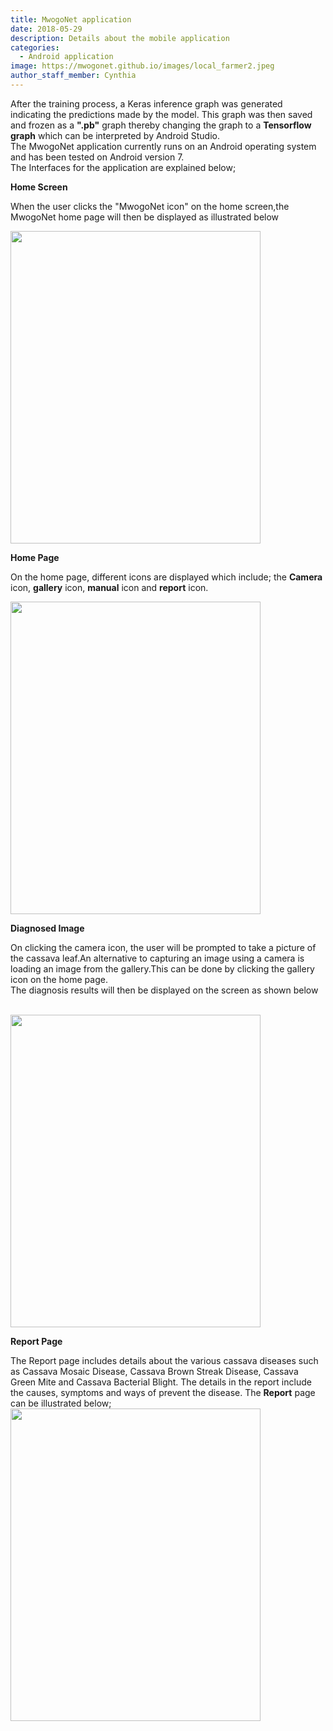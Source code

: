 ```yaml
---
title: MwogoNet application
date: 2018-05-29
description: Details about the mobile application
categories:
  - Android application
image: https://mwogonet.github.io/images/local_farmer2.jpeg
author_staff_member: Cynthia
---
```

After the training process, a Keras inference graph was generated indicating the predictions made by the model. This graph was then saved and frozen as a <b>".pb"</b> graph thereby changing the graph to a <b>Tensorflow graph</b> which can be interpreted by Android Studio.<br/> 
The MwogoNet application currently runs on an Android operating system and has been tested on Android version 7.<br/>
The Interfaces for the application are explained below;

<p><b>Home Screen</b></p>
<p>When the user clicks the "MwogoNet icon" on the home screen,the MwogoNet home page will then be displayed as illustrated below</p> 
<img src="https://mwogonet.github.io/images/homelogo.png" width="400" height="500" align ="center"/>
<br/>

<p><b>Home Page</b></p>
<p>On the home page, different icons are displayed which include; the <b>Camera</b> icon, <b>gallery</b> icon, <b>manual</b> icon and <b>report</b> icon.<br/></p> 
<img src="https://mwogonet.github.io/images/gallery.png" width="400" height="500"/>

<p><b>Diagnosed Image</b></p>
<p>On clicking the camera icon, the user will be prompted to take a picture of the cassava leaf.An alternative to capturing an image using a camera is loading an image from the gallery.This can be done by clicking the gallery icon on the home page.<br/> The diagnosis results will then be displayed on the screen as shown below</p><br/>
<img src="https://mwogonet.github.io/images/healthy.png" width="400" height="500"/>

<p><b>Report Page</b></p>
The Report page includes details about the various cassava diseases such as Cassava Mosaic Disease, Cassava Brown Streak Disease, Cassava Green Mite and Cassava Bacterial Blight. The details in the report include the causes, symptoms and ways of prevent the disease. The <b>Report</b> page can be illustrated below;

<img src="https://mwogonet.github.io/images/report.png" width="400" height="500"/>


